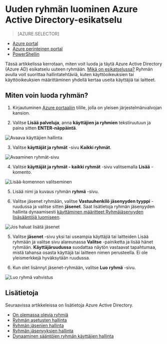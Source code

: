 <properties
    pageTitle="Uuden ryhmän luominen Azure Active Directory-esikatselu | Microsoft Azure"
    description="Azure Active Directory-ryhmän luominen ja (jäsenet) käyttäjien lisääminen ryhmään"
    services="active-directory"
    documentationCenter=""
    authors="curtand"
    manager="femila"
    editor=""/>

<tags
    ms.service="active-directory"
    ms.workload="identity"
    ms.tgt_pltfrm="na"
    ms.devlang="na"
    ms.topic="article"
    ms.date="10/17/2016"
    ms.author="curtand"/>


# <a name="create-a-new-group-in-azure-active-directory-preview"></a>Uuden ryhmän luominen Azure Active Directory-esikatselu

> [AZURE.SELECTOR]
- [Azure portal](active-directory-groups-create-azure-portal.md)
- [Azure perinteinen portal](active-directory-accessmanagement-manage-groups.md)
- [PowerShellin](active-directory-accessmanagement-groups-settings-v2-cmdlets.md)

Tässä artikkelissa kerrotaan, miten voit luoda ja täytä Azure Active Directory (Azure AD) esikatselu uuteen ryhmään. [Mikä on esikatselussa?](active-directory-preview-explainer.md) Ryhmän avulla voit suorittaa hallintatehtäviä, kuten käyttöoikeuksien tai käyttöoikeuksien määrittäminen yhdellä kertaa useita käyttäjiä tai laitteet.

## <a name="how-do-i-create-a-group"></a>Miten voin luoda ryhmän?

1. Kirjautuminen [Azure portaaliin](https://portal.azure.com) tilille, jolla on yleisen järjestelmänvalvojan kansion.

2. Valitse **Lisää palveluja**, anna **käyttäjien ja ryhmien** tekstiruutuun ja paina sitten **ENTER-näppäintä**.

  ![Avaava käyttäjien hallinta](./media/active-directory-groups-create-azure-portal/search-user-management.png)

3. Valitse **käyttäjät ja ryhmät** -sivu **Kaikki ryhmät**.

  ![Avaaminen ryhmät-sivu](./media/active-directory-groups-create-azure-portal/view-groups-blade.png)

4. Valitse **käyttäjät ja ryhmät - kaikki ryhmät** -sivu valitsemalla **Lisää** -komento.

  ![Lisää-komennon valitseminen](./media/active-directory-groups-create-azure-portal/add-group-command.png)

5. Lisää nimi ja kuvaus ryhmän **ryhmä** -sivu.

6. Valitse jäsenet ryhmään, valitse **Vastuuhenkilö** **jäsenyyden tyyppi** -ruudussa ja valitse sitten **jäsenet**. Saat lisätietoja ryhmän jäsenyyden hallinta dynaamisesti [käyttäminen määritteet Ryhmäjäsenyyden lisäsääntöjä luomiseen](active-directory-groups-dynamic-membership-azure-portal.md).

  ![Jos haluat lisätä jäsenet](./media/active-directory-groups-create-azure-portal/select-members.png)

5. Valitse **jäsenet** -sivu yksi tai useampia käyttäjiä tai laitteiden Lisää ryhmään ja valitse sivu alareunassa **Valitse** -painiketta ja lisää hänet ryhmään. **Käyttäjäruudussa** suodattaa näytön vastaavat tapahtumaa, mistä tahansa osasta käyttäjä tai laitteen nimen perusteella. Ei ole yleismerkkejä hyväksytään ruudussa.

6. Kun olet lisännyt jäsenet-ryhmään, valitse **Luo** **ryhmä** -sivu.    

  ![Luo ryhmä vahvistus](./media/active-directory-groups-create-azure-portal/create-group-confirmation.png)




## <a name="additional-information"></a>Lisätietoja

Seuraavissa artikkeleissa on lisätietoja Azure Active Directory.

* [On olemassa olevia ryhmiä](active-directory-groups-view-azure-portal.md)
* [Ryhmän asetusten hallinta](active-directory-groups-settings-azure-portal.md)
* [Ryhmän jäsenien hallinta](active-directory-groups-members-azure-portal.md)
* [Ryhmän jäsenyyksien hallinta](active-directory-groups-membership-azure-portal.md)
* [Dynaaminen sääntöjen ryhmän käyttäjien hallinta](active-directory-groups-dynamic-membership-azure-portal.md)
